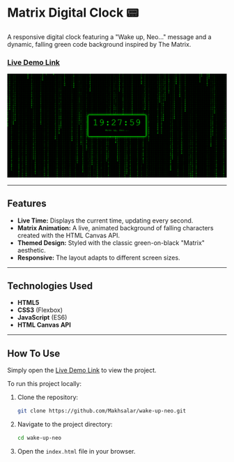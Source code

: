 # Matrix Digital Clock 📟

A responsive digital clock featuring a "Wake up, Neo..." message and a dynamic, falling green code background inspired by The Matrix.

### [Live Demo Link](https://makhsalar.github.io/wake-up-neo/)

![Matrix Clock Screenshot](https://github.com/Makhsalar/wake-up-neo/blob/main/screenshot.png?raw=true)

---
## Features

* **Live Time:** Displays the current time, updating every second.
* **Matrix Animation:** A live, animated background of falling characters created with the HTML Canvas API.
* **Themed Design:** Styled with the classic green-on-black "Matrix" aesthetic.
* **Responsive:** The layout adapts to different screen sizes.

---
## Technologies Used

* **HTML5**
* **CSS3** (Flexbox)
* **JavaScript** (ES6)
* **HTML Canvas API**

---
## How To Use

Simply open the [Live Demo Link](https://makhsalar.github.io/wake-up-neo/) to view the project.

To run this project locally:
1.  Clone the repository:
    ```sh
    git clone https://github.com/Makhsalar/wake-up-neo.git
    ```
2.  Navigate to the project directory:
    ```sh
    cd wake-up-neo
    ```
3.  Open the `index.html` file in your browser.
